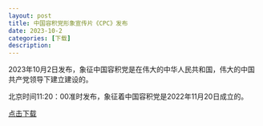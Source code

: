 ```yaml
---
layout: post
title: 中国容积党形象宣传片《CPC》发布
date: 2023-10-2
categories: [下载]
description: 
---
```

2023年10月2日发布，象征中国容积党是在伟大的中华人民共和国，伟大的中国共产党领导下建立建设的。

北京时间11:20：00准时发布，象征着中国容积党是2022年11月20日成立的。

[点击下载](https://share.feijipan.com/s/hsUP3SWW)
